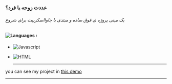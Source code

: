### عددت زوجه یا فرد؟
###### یک مینی پروژه ی فوق ساده و مبتدی با جاوااسکریپت برای شروع
#### ![Languages](https://img.shields.io/github/languages/count/zeynab-jalalian/landing-page-movie) :
 - ![Javascript](https://img.shields.io/badge/javascript-orange)
 - ![HTML](https://img.shields.io/badge/Html-yellow)
   
   ---
 you can see my project in [this demo](https://)
  ___
